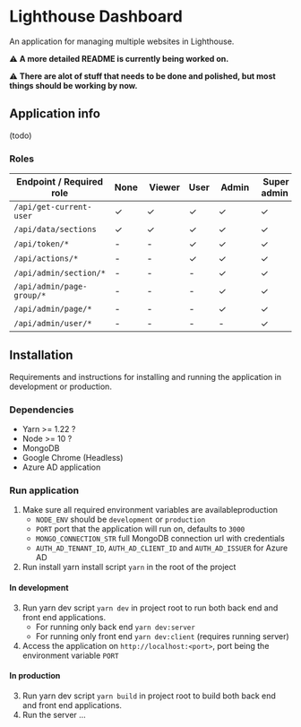 # Lighthouse Dashboard

An application for managing multiple websites in Lighthouse.

⚠️ **A more detailed README is currently being worked on.**

⚠️ **There are alot of stuff that needs to be done and polished, but most things should be working by now.**

## Application info

(todo)

### Roles

| Endpoint / Required role  | None |  Viewer | User |  Admin  |  Super admin |
| ------------------------- | ---- | ------- | ---- | ------- | ------------ |
| `/api/get-current-user`   | ✓    | ✓       | ✓    | ✓       | ✓            |
| `/api/data/sections`      | ✓    | ✓       | ✓    | ✓       | ✓            |
| `/api/token/*`            | -    | -       | ✓    | ✓       | ✓            |
| `/api/actions/*`          | -    | -       | ✓    | ✓       | ✓            |
| `/api/admin/section/*`    | -    | -       | -    | ✓       | ✓            |
| `/api/admin/page-group/*` | -    | -       | -    | ✓       | ✓            |
| `/api/admin/page/*`       | -    | -       | -    | ✓       | ✓            |
| `/api/admin/user/*`       | -    | -       | -    | -       | ✓            |

## Installation

Requirements and instructions for installing and running the application in development or production.

### Dependencies

- Yarn >= 1.22 ?
- Node >= 10 ?
- MongoDB
- Google Chrome (Headless)
- Azure AD application

### Run application

1. Make sure all required environment variables are availableproduction
   - `NODE_ENV` should be `development` or `production`
   - `PORT` port that the application will run on, defaults to `3000`
   - `MONGO_CONNECTION_STR` full MongoDB connection url with credentials
   - `AUTH_AD_TENANT_ID`, `AUTH_AD_CLIENT_ID` and `AUTH_AD_ISSUER` for Azure AD
2. Run install yarn install script `yarn` in the root of the project

#### In development

3. Run yarn dev script `yarn dev` in project root to run both back end and front end applications.
   - For running only back end `yarn dev:server`
   - For running only front end `yarn dev:client` (requires running server)
4. Access the application on `http://localhost:<port>`, port being the environment variable `PORT`

#### In production

3. Run yarn dev script `yarn build` in project root to build both back end and front end applications.
4. Run the server ...
